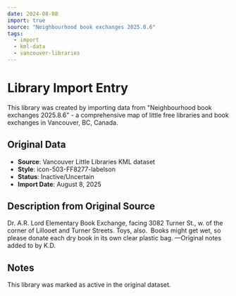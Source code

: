```yaml
---
date: 2024-08-08
import: true
source: "Neighbourhood book exchanges 2025.8.6"
tags:
  - import
  - kml-data
  - vancouver-libraries
---
```


# Library Import Entry

This library was created by importing data from "Neighbourhood book exchanges 2025.8.6" - a comprehensive map of little free libraries and book exchanges in Vancouver, BC, Canada.

## Original Data

- **Source**: Vancouver Little Libraries KML dataset
- **Style**: icon-503-FF8277-labelson
- **Status**: Inactive/Uncertain
- **Import Date**: August 8, 2025

## Description from Original Source

Dr. A.R. Lord Elementary Book Exchange, 
facing 3082 Turner St., w. of the corner of Lillooet and Turner Streets.
Toys, also.  Books might get wet, so please donate each dry book in its own clear plastic bag.
—Original notes added to by K.D.



## Notes

This library was marked as active in the original dataset.
